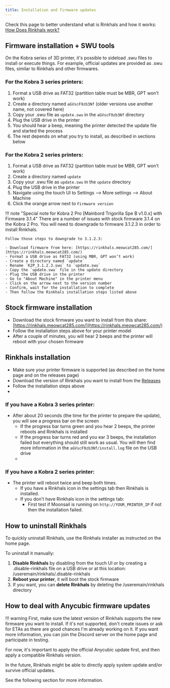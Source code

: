 ```yaml
---
title: Installation and firmware updates
---
```


Check this page to better understand what is Rinkhals and how it works: [How Does Rinkhals work?](installation-and-firmware-updates.md)


## Firmware installation + SWU tools

On the Kobra series of 3D printer, it's possible to sideload .swu files to install or execute things. For example, official updates are provided as .swu files, similar to Rinkhals and other firmwares.

### For the Kobra 3 series printers:
1. Format a USB drive as FAT32 (partition table must be MBR, GPT won’t work)
2. Create a directory named `aGVscF9zb3Nf` (older versions use another name, not covered here)
3. Copy your .swu file as `update.swu` in the `aGVscF9zb3Nf` directory
4. Plug the USB drive in the printer
5. You should hear a beep, meaning the printer detected the update file and started the process
6. The rest depends on what you try to install, as described in sections below


### For the Kobra 2 series printers:
1. Format a USB drive as FAT32 (partition table must be MBR, GPT won’t work)
2. Create a directory named `update`
3. Copy your .swu file as `update.swu` in the `update` directory
4. Plug the USB drive in the printer
5. Navigate using the touch UI to Settings --> More settings --> About Machine
6. Click the orange arrow next to `Firmware version`


!!! note "Special note for Kobra 2 Pro [Mainbord Trigorilla Spe B v1.0.x] with Firmware 3.1.4"
    There are a number of issues with stock firmware 3.1.4 on the Kobra 2 Pro. You will need to downgrade to firmware 3.1.2.3 in order to install Rinkhals.

    Follow those steps to downgrade to 3.1.2.3:

    - Download firmware from here: [https://rinkhals.meowcat285.com/](https://rinkhals.meowcat285.com/)
    - Format a USB drive as FAT32 (using MBR, GPT won’t work)
    - Create a directory named `update`
    - Rename `K2P_3.1.2.3.swu` to `update.swu`
    - Copy the `update.swu` file in the update directory
    - Plug the USB drive in the printer
    - Go to "About Machine" in the printer menu
    - Click on the arrow next to the version number
    - Confirm, wait for the installation to complete
    - Then follow the Rinkhals installation steps listed above

## Stock firmware installation

- Download the stock firmware you want to install from this share: [https://rinkhals.meowcat285.com/](https://rinkhals.meowcat285.com/)
- Follow the installation steps above for your printer model
- After a couple of minutes, you will hear 2 beeps and the printer will reboot with your chosen firmware


## Rinkhals installation

- Make sure your printer firmware is supported (as described on the home page and on the releases page)
- Download the version of Rinkhals you want to install from the [Releases](https://github.com/jbatonnet/Rinkhals/releases)
- Follow the installation steps above
- 
### If you have a Kobra 3 series printer:
- After about 20 seconds (the time for the printer to prepare the update), you will see a progress bar on the screen
    - If the progress bar turns green and you hear 2 beeps, the printer reboots and Rinkhals is installed
    - If the progress bar turns red and you ear 3 beeps, the installation failed but everything should still work as usual. You will then find more information in the `aGVscF9zb3Nf/install.log` file on the USB drive
    - 
### If you have a Kobra 2 series printer:
- The printer will reboot twice and beep both times.
    - If you have a Rinkhals icon in the settings tab then Rinkhals is installed.
    - If you don't have Rinkhals icon in the settings tab:
        - First test if Moonsail is running on `http://YOUR_PRINTER_IP` if not then the installation failed.


## How to uninstall Rinkhals

To quickly uninstall Rinkhals, use the Rinkhals installer as instructed on the home page.

To uninstall it manually:
1. **Disable Rinkhals** by disabling from the touch UI or by creating a .disable-rinkhals file on a USB drive or at this location: /useremain/rinkhals/.disable-rinkhals
2. **Reboot your printer**, it will boot the stock firmware
3. If you want, you can **delete Rinkhals** by deleting the /useremain/rinkhals directory


## How to deal with Anycubic firmware updates

!!! warning
    First, make sure the latest version of Rinkhals supports the new firmware you want to install. If it's not supported, don't create issues or ask for ETAs as there are good chances I'm already working on it. If you want more information, you can join the Discord server on the home page and participate in testing.

For now, it's important to apply the official Anycubic update first, and then apply a compatible Rinkhals version.

In the future, Rinkhals might be able to directly apply system update and/or survive official updates.

See the following section for more information.
